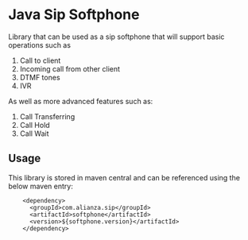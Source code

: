 Java Sip Softphone
==============================================================

Library that can be used as a sip softphone that will support basic operations
such as

1. Call to client
2. Incoming call from other client
3. DTMF tones
4. IVR

As well as more advanced features such as:  

1. Call Transferring
2. Call Hold
3. Call Wait

## Usage

This library is stored in maven central and can be referenced using the below maven
entry:  

        <dependency>
          <groupId>com.alianza.sip</groupId>
          <artifactId>softphone</artifactId>
          <version>${softphone.version}</artifactId>
        </dependency>



